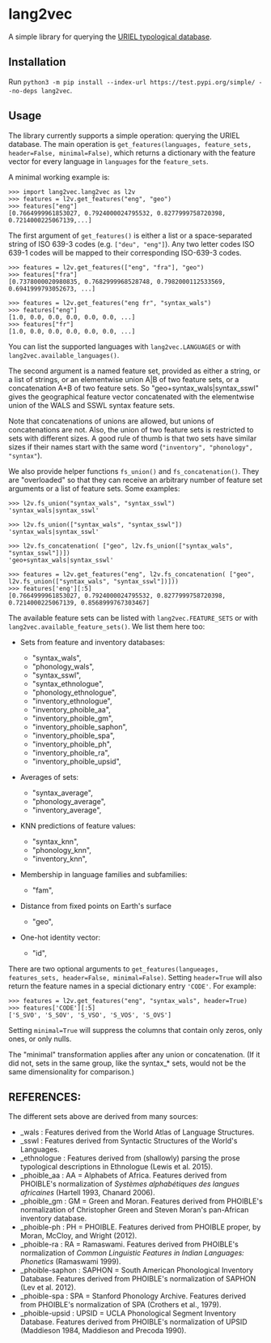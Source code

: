 lang2vec
=======

A simple library for querying the [URIEL typological database](http://www.cs.cmu.edu/~dmortens/uriel.html).

Installation
------------
Run ``python3 -m pip install --index-url https://test.pypi.org/simple/ --no-deps lang2vec``.


Usage
-----
The library currently supports a simple operation: querying the URIEL database.
The main operation is ``get_features(languages, feature_sets, header=False, minimal=False)``, which returns a dictionary with the feature vector for every language in ``languages`` for the ``feature_sets``.


A minimal working example is:
~~~~
>>> import lang2vec.lang2vec as l2v
>>> features = l2v.get_features("eng", "geo")
>>> features["eng"]
[0.7664999961853027, 0.7924000024795532, 0.8277999758720398, 0.7214000225067139,...]
~~~~

The first argument of ``get_features()`` is either a list or a space-separated string of ISO 639-3 codes (e.g. ``["deu", "eng"]``).
Any two letter codes ISO 639-1 codes will be mapped to their corresponding ISO-639-3 codes.

~~~~
>>> features = l2v.get_features(["eng", "fra"], "geo")
>>> features["fra"]
[0.7378000020980835, 0.7682999968528748, 0.7982000112533569, 0.6941999793052673, ...]

>>> features = l2v.get_features("eng fr", "syntax_wals")
>>> features["eng"]
[1.0, 0.0, 0.0, 0.0, 0.0, 0.0, ...]
>>> features["fr"]
[1.0, 0.0, 0.0, 0.0, 0.0, 0.0, ...]
~~~~


You can list the supported languages with ``lang2vec.LANGUAGES`` or with ``lang2vec.available_languages()``.

The second argument is a named feature set, provided as either a string, or a list of strings, or an elementwise union A|B of two feature sets, or a concatenation A+B of two feature sets.  So "geo+syntax_wals|syntax_sswl" gives the geographical feature vector concatenated with the elementwise union of the WALS and SSWL syntax feature sets.

Note that concatenations of unions are allowed, but unions of concatenations are not. Also, the union of two feature sets is restricted to sets with different sizes. A good rule of thumb is that two sets have similar sizes if their names start with the same word (`"inventory", "phonology", "syntax"`).

We also provide helper functions ``fs_union()`` and ``fs_concatenation()``. They are "overloaded" so that they can receive an arbitrary number of feature set arguments or a list of feature sets. Some examples:
~~~~
>>> l2v.fs_union("syntax_wals", "syntax_sswl")
'syntax_wals|syntax_sswl'

>>> l2v.fs_union(["syntax_wals", "syntax_sswl"])
'syntax_wals|syntax_sswl'

>>> l2v.fs_concatenation( ["geo", l2v.fs_union(["syntax_wals", "syntax_sswl"])])
'geo+syntax_wals|syntax_sswl'

>>> features = l2v.get_features("eng", l2v.fs_concatenation( ["geo", l2v.fs_union(["syntax_wals", "syntax_sswl"])]))
>>> features['eng'][:5]
[0.7664999961853027, 0.7924000024795532, 0.8277999758720398, 0.7214000225067139, 0.8568999767303467]
~~~~

The available feature sets can be listed with ``lang2vec.FEATURE_SETS`` or with ``lang2vec.available_feature_sets()``.
We list them here too:

* Sets from feature and inventory databases:
    * "syntax_wals",
    * "phonology_wals",
    * "syntax_sswl",
    * "syntax_ethnologue",
    * "phonology_ethnologue",
    * "inventory_ethnologue",
    * "inventory_phoible_aa",
    * "inventory_phoible_gm",
    * "inventory_phoible_saphon",
    * "inventory_phoible_spa",
    * "inventory_phoible_ph",
    * "inventory_phoible_ra",
    * "inventory_phoible_upsid",

* Averages of sets:
    * "syntax_average",
    * "phonology_average",
    * "inventory_average",

* KNN predictions of feature values:
    * "syntax_knn",
    * "phonology_knn",
    * "inventory_knn",

* Membership in language families and subfamilies:
    * "fam",

* Distance from fixed points on Earth's surface
    * "geo",
    
* One-hot identity vector:
    * "id",


There are two optional arguments to ``get_features(langueages, features_sets, header=False, minimal=False)``.
Setting ``header=True`` will also return the feature names in a special dictionary entry ``'CODE'``. For example:
~~~~
>>> features = l2v.get_features("eng", "syntax_wals", header=True)
>>> features['CODE'][:5]
['S_SVO', 'S_SOV', 'S_VSO', 'S_VOS', 'S_OVS']
~~~~

Setting ``minimal=True`` will suppress the columns that contain only zeros, only ones, or only nulls.

The "minimal" transformation applies after any union or concatenation.  (If it did not, sets in the same group, like the syntax_* sets, would not be the same dimensionality for comparison.) 



REFERENCES:
-----------

The different sets above are derived from many sources:

* _wals : Features derived from the World Atlas of Language Structures.
* _sswl : Features derived from Syntactic Structures of the World's Languages.
* _ethnologue : Features derived from (shallowly) parsing the prose typological descriptions in Ethnologue (Lewis et al. 2015).
* _phoible_aa : AA = Alphabets of Africa. Features derived from PHOIBLE's normalization of *Systèmes alphabétiques des langues africaines* (Hartell 1993, Chanard 2006).
* _phoible_gm : GM = Green and Moran.  Features derived from PHOIBLE's normalization of Christopher Green and Steven Moran's pan-African inventory database.
* _phoible-ph : PH = PHOIBLE.  Features derived from PHOIBLE proper, by Moran, McCloy, and Wright (2012).
* _phoible-ra : RA = Ramaswami.  Features derived from PHOIBLE's normalization of *Common Linguistic Features in Indian Languages: Phonetics* (Ramaswami 1999).
* _phoible-saphon : SAPHON = South American Phonological Inventory Database.  Features derived from PHOIBLE's normalization of SAPHON (Lev et al. 2012).
* _phoible-spa : SPA = Stanford Phonology Archive.  Features derived from PHOIBLE's normalization of SPA (Crothers et al., 1979).
* _phoible-upsid : UPSID = UCLA Phonological Segment Inventory Database.  Features derived from PHOIBLE's normalization of UPSID (Maddieson 1984, Maddieson and Precoda 1990).

